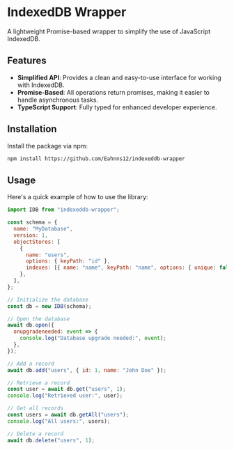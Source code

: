 # IndexedDB Wrapper

A lightweight Promise-based wrapper to simplify the use of JavaScript IndexedDB.

## Features

- **Simplified API**: Provides a clean and easy-to-use interface for working with IndexedDB.
- **Promise-Based**: All operations return promises, making it easier to handle asynchronous tasks.
- **TypeScript Support**: Fully typed for enhanced developer experience.

## Installation

Install the package via npm:

```bash
npm install https://github.com/Eahnns12/indexeddb-wrapper
```

## Usage

Here's a quick example of how to use the library:

```javascript
import IDB from "indexeddb-wrapper";

const schema = {
  name: "MyDatabase",
  version: 1,
  objectStores: [
    {
      name: "users",
      options: { keyPath: "id" },
      indexes: [{ name: "name", keyPath: "name", options: { unique: false } }],
    },
  ],
};

// Initialize the database
const db = new IDB(schema);

// Open the database
await db.open({
  onupgradeneeded: event => {
    console.log("Database upgrade needed:", event);
  },
});

// Add a record
await db.add("users", { id: 1, name: "John Doe" });

// Retrieve a record
const user = await db.get("users", 1);
console.log("Retrieved user:", user);

// Get all records
const users = await db.getAll("users");
console.log("All users:", users);

// Delete a record
await db.delete("users", 1);
```
